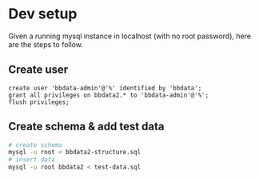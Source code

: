 # Dev setup

Given a running mysql instance in localhost (with no root password), here are the steps to follow.

## Create user

```mysql
create user 'bbdata-admin'@'%' identified by 'bbdata';
grant all privileges on bbdata2.* to 'bbdata-admin'@'%';
flush privileges;
```

## Create schema & add test data

```bash
# create schema
mysql -u root < bbdata2-structure.sql
# insert data
mysql -u root bbdata2 < test-data.sql
```